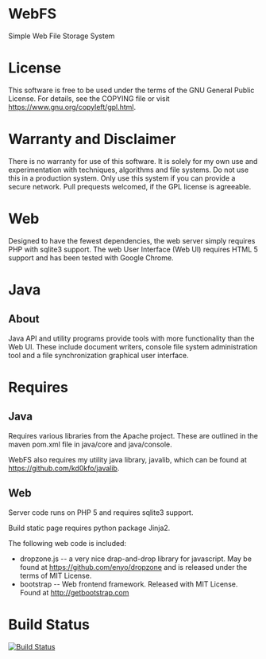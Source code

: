 WebFS
=====

Simple Web File Storage System

License
=======

This software is free to be used under the terms of the GNU General Public License. For details, see the COPYING file or visit https://www.gnu.org/copyleft/gpl.html.

Warranty and Disclaimer
=======================

There is no warranty for use of this software. It is solely for my own use and experimentation with techniques, algorithms and file systems. Do not use this in a production system. Only use this system if you can provide a secure network. Pull prequests welcomed, if the GPL license is agreeable.

Web
===

Designed to have the fewest dependencies, the web server simply requires PHP with sqlite3 support. The web User Interface (Web UI) requires HTML 5 support and has been tested with Google Chrome.

Java
====

About
-----

Java API and utility programs provide tools with more functionality than the Web UI. These include document writers, console file system administration tool and a file synchronization graphical user interface.

Requires
========

Java
----
Requires various libraries from the Apache project. These are outlined in the maven pom.xml file in java/core and java/console.

WebFS also requires my utility java library, javalib, which can be found at https://github.com/kd0kfo/javalib.

Web
---

Server code runs on PHP 5 and requires sqlite3 support.

Build static page requires python package Jinja2.

The following web code is included:

* dropzone.js -- a very nice drap-and-drop library for javascript. May be found at https://github.com/enyo/dropzone and is released under the terms of MIT License.
* bootstrap -- Web frontend framework. Released with MIT License. Found at http://getbootstrap.com


Build Status
============

[![Build Status](https://travis-ci.org/kd0kfo/webfs.svg?branch=master)](https://travis-ci.org/kd0kfo/webfs)

